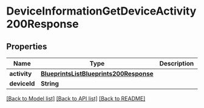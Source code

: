 # DeviceInformationGetDeviceActivity200Response

## Properties
Name | Type | Description | Notes
------------ | ------------- | ------------- | -------------
**activity** | [**BlueprintsListBlueprints200Response**](BlueprintsListBlueprints200Response.md) |  | [optional] 
**deviceId** | **String** |  | [optional] 

[[Back to Model list]](../README.md#documentation-for-models) [[Back to API list]](../README.md#documentation-for-api-endpoints) [[Back to README]](../README.md)


